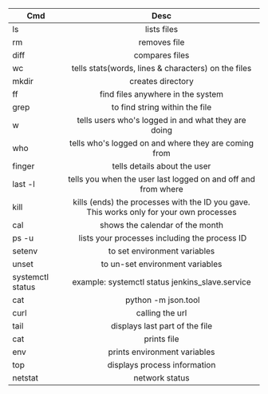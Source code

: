 | Cmd        | Desc|
| ------------- |:-------------:|           
|ls|lists files|
|rm <filename>|removes file|
|diff <file1> <file2>|compares files|
|wc <filename> |tells stats(words, lines & characters) on the files|
|mkdir <dirnam>|creates directory|pwd|tells where you are|
|ff<filename>|find files anywhere in the system|
|grep <string> <filename>|to find string within the file|
|w|tells users who's logged in and what they are doing|
|who|tells who's logged on and where they are coming from|
|finger <username>|tells details about the user|
|last -l <username>|tells you when the user last logged on and off and from where|
|kill <pid>|kills (ends) the processes with the ID you gave. This works only for your own processes|date|shows the current date and time|
|cal|shows the calendar of the month|
|ps -u <username>| lists your processes including the process ID|
|setenv <key> <value>|to set environment variables|
|unset <key>|to un-set environment variables|
|systemctl status <serviceprocess>|example: systemctl status jenkins_slave.service|
|cat <json file> | python -m json.tool| display json file in pretty format|
|curl <url>|calling the url|
|tail <filename>|displays last part of the file|
|cat <filename>|prints file|
|env|prints environment variables|
|top|displays process information|
|netstat|network status





